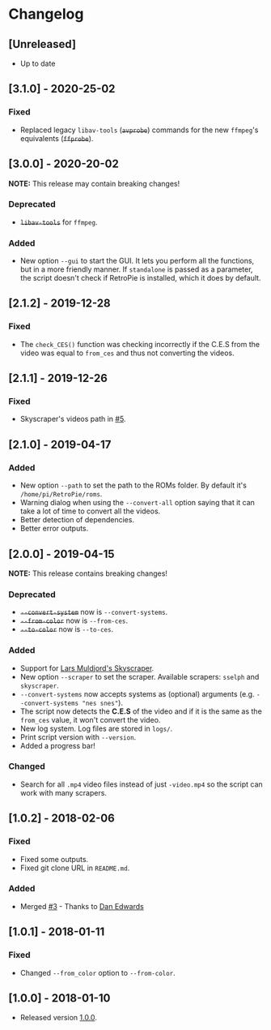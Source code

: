 # Changelog

## [Unreleased]

* Up to date

## [3.1.0] - 2020-25-02

### Fixed

* Replaced legacy `libav-tools` (~~`avprobe`~~) commands for the new `ffmpeg`'s equivalents (~~`ffprobe`~~).

## [3.0.0] - 2020-20-02

**NOTE:** This release may contain breaking changes!

### Deprecated

* ~~`libav-tools`~~ for `ffmpeg`.

### Added

* New option `--gui` to start the GUI. It lets you perform all the functions, but in a more friendly manner. If `standalone` is passed as a parameter, the script doesn't check if RetroPie is installed, which it does by default.

## [2.1.2] - 2019-12-28

### Fixed

* The `check_CES()` function was checking incorrectly if the C.E.S from the video was equal to `from_ces` and thus not converting the videos.

## [2.1.1] - 2019-12-26

### Fixed

* Skyscraper's videos path in [#5](https://github.com/hiulit/RetroPie-Convert-Videos/pull/5).

## [2.1.0] - 2019-04-17

### Added

* New option `--path` to set the path to the ROMs folder. By default it's `/home/pi/RetroPie/roms`.
* Warning dialog when using the `--convert-all` option saying that it can take a lot of time to convert all the videos.
* Better detection of dependencies.
* Better error outputs.

## [2.0.0] - 2019-04-15

**NOTE:** This release contains breaking changes!

### Deprecated

* ~~`--convert-system`~~ now is `--convert-systems`.
* ~~`--from-color`~~ now is `--from-ces`.
* ~~`--to-color`~~ now is `--to-ces`.

### Added

* Support for [Lars Muldjord's Skyscraper](https://github.com/retropie/retropie-setup/wiki/scraper#lars-muldjords-skyscraper).
* New option `--scraper` to set the scraper. Available scrapers: `sselph` and `skyscraper`.
* `--convert-systems` now accepts systems as (optional) arguments (e.g. `--convert-systems "nes snes"`).
* The script now detects the **C.E.S** of the video and if it is the same as the `from_ces` value, it won't convert the video.
* New log system. Log files are stored in `logs/`.
* Print script version with `--version`.
* Added a progress bar!

### Changed

* Search for all `.mp4` video files instead of just `-video.mp4` so the script can work with many scrapers.

## [1.0.2] - 2018-02-06

### Fixed

* Fixed some outputs.
* Fixed git clone URL in `README.md`.

### Added

* Merged [#3](https://github.com/hiulit/RetroPie-Convert-Videos/pull/3) - Thanks to [Dan Edwards](https://github.com/edwardsd97) 

## [1.0.1] - 2018-01-11

### Fixed

* Changed `--from_color` option to `--from-color`.

## [1.0.0] - 2018-01-10

* Released version [1.0.0](https://github.com/hiulit/RetroPie-Fun-Facts-Splashscreens/releases/tag/1.0.0).
